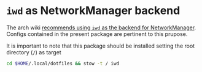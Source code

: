 # `iwd` as NetworkManager backend

The arch wiki [recommends using `iwd` as the backend for NetworkManager](https://wiki.archlinux.org/title/Framework_Laptop_13_(AMD_Ryzen_7040_Series)#Wi-Fi). Configs contained in the present package are pertinent to this prupose.

It is important to note that this package should be installed setting the root directory (`/`) as target

```bash
cd $HOME/.local/dotfiles && stow -t / iwd
```
